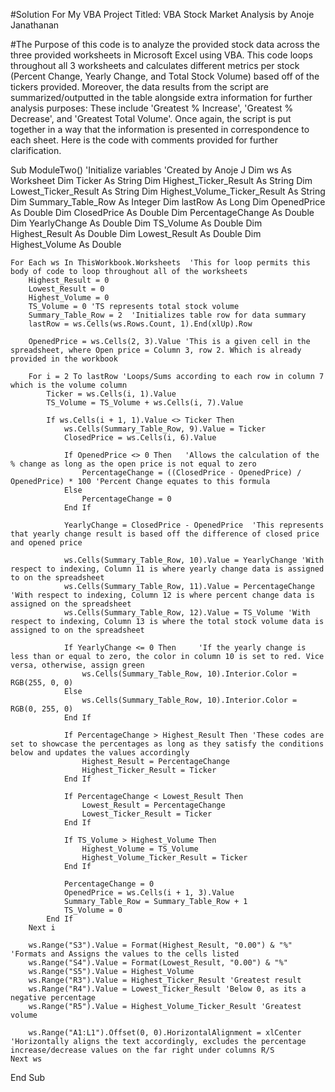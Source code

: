 #Solution For My VBA Project Titled: VBA Stock Market Analysis by Anoje Janathanan  

#The Purpose of this code is to analyze the provided stock data across the three provided worksheets in Microsoft Excel using VBA. This code loops throughout all 3 worksheets and calculates different metrics per stock (Percent Change, Yearly Change, and Total Stock Volume) based off of the tickers provided. Moreover, the data results from the script are summarized/outputted in the table alongside extra information for further analysis purposes: These include 'Greatest % Increase', 'Greatest % Decrease', and 'Greatest Total Volume'. Once again, the script is put together in a way that the information is presented in correspondence to each sheet. Here is the code with comments provided for further clarification.





















Sub ModuleTwo() 'Initialize variables 'Created by Anoje J
    Dim ws As Worksheet
    Dim Ticker As String
    Dim Highest_Ticker_Result As String
    Dim Lowest_Ticker_Result As String
    Dim Highest_Volume_Ticker_Result As String
    Dim Summary_Table_Row As Integer
    Dim lastRow As Long
    Dim OpenedPrice As Double
    Dim ClosedPrice As Double
    Dim PercentageChange As Double
    Dim YearlyChange As Double
    Dim TS_Volume As Double
    Dim Highest_Result As Double
    Dim Lowest_Result As Double
    Dim Highest_Volume As Double

    For Each ws In ThisWorkbook.Worksheets  'This for loop permits this body of code to loop throughout all of the worksheets
        Highest_Result = 0
        Lowest_Result = 0
        Highest_Volume = 0
        TS_Volume = 0 'TS represents total stock volume
        Summary_Table_Row = 2  'Initializes table row for data summary
        lastRow = ws.Cells(ws.Rows.Count, 1).End(xlUp).Row

        OpenedPrice = ws.Cells(2, 3).Value 'This is a given cell in the spreadsheet, where Open price = Column 3, row 2. Which is already provided in the workbook
        
        For i = 2 To lastRow 'Loops/Sums according to each row in column 7 which is the volume column
            Ticker = ws.Cells(i, 1).Value
            TS_Volume = TS_Volume + ws.Cells(i, 7).Value

            If ws.Cells(i + 1, 1).Value <> Ticker Then
                ws.Cells(Summary_Table_Row, 9).Value = Ticker
                ClosedPrice = ws.Cells(i, 6).Value

                If OpenedPrice <> 0 Then   'Allows the calculation of the % change as long as the open price is not equal to zero
                    PercentageChange = ((ClosedPrice - OpenedPrice) / OpenedPrice) * 100 'Percent Change equates to this formula
                Else
                    PercentageChange = 0
                End If

                YearlyChange = ClosedPrice - OpenedPrice  'This represents that yearly change result is based off the difference of closed price and opened price

                ws.Cells(Summary_Table_Row, 10).Value = YearlyChange 'With respect to indexing, Column 11 is where yearly change data is assigned to on the spreadsheet
                ws.Cells(Summary_Table_Row, 11).Value = PercentageChange 'With respect to indexing, Column 12 is where percent change data is assigned on the spreadsheet
                ws.Cells(Summary_Table_Row, 12).Value = TS_Volume 'With respect to indexing, Column 13 is where the total stock volume data is assigned to on the spreadsheet

                If YearlyChange <= 0 Then     'If the yearly change is less than or equal to zero, the color in column 10 is set to red. Vice versa, otherwise, assign green
                    ws.Cells(Summary_Table_Row, 10).Interior.Color = RGB(255, 0, 0)
                Else
                    ws.Cells(Summary_Table_Row, 10).Interior.Color = RGB(0, 255, 0)
                End If

                If PercentageChange > Highest_Result Then 'These codes are set to showcase the percentages as long as they satisfy the conditions below and updates the values accordingly
                    Highest_Result = PercentageChange
                    Highest_Ticker_Result = Ticker
                End If

                If PercentageChange < Lowest_Result Then
                    Lowest_Result = PercentageChange
                    Lowest_Ticker_Result = Ticker
                End If

                If TS_Volume > Highest_Volume Then
                    Highest_Volume = TS_Volume
                    Highest_Volume_Ticker_Result = Ticker
                End If

                PercentageChange = 0
                OpenedPrice = ws.Cells(i + 1, 3).Value
                Summary_Table_Row = Summary_Table_Row + 1
                TS_Volume = 0
            End If
        Next i

        ws.Range("S3").Value = Format(Highest_Result, "0.00") & "%"  'Formats and Assigns the values to the cells listed
        ws.Range("S4").Value = Format(Lowest_Result, "0.00") & "%"
        ws.Range("S5").Value = Highest_Volume
        ws.Range("R3").Value = Highest_Ticker_Result 'Greatest result
        ws.Range("R4").Value = Lowest_Ticker_Result 'Below 0, as its a negative percentage
        ws.Range("R5").Value = Highest_Volume_Ticker_Result 'Greatest volume

        ws.Range("A1:L1").Offset(0, 0).HorizontalAlignment = xlCenter 'Horizontally aligns the text accordingly, excludes the percentage increase/decrease values on the far right under columns R/S
    Next ws
End Sub
